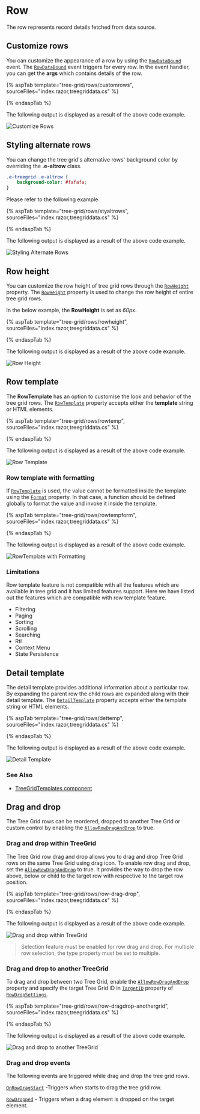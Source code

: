 # Row

The row represents record details fetched from data source.

## Customize rows

You can customize the appearance of a row by using the [`RowDataBound`](https://help.syncfusion.com/cr/blazor/Syncfusion.Blazor~Syncfusion.Blazor.TreeGrid.SfTreeGrid~RowDataBound.html) event.
The [`RowDataBound`](https://help.syncfusion.com/cr/blazor/Syncfusion.Blazor~Syncfusion.Blazor.TreeGrid.SfTreeGrid~RowDataBound.html) event triggers for every row. In the event handler, you can get the **args** which contains details of the row.

{% aspTab template="tree-grid/rows/customrows", sourceFiles="index.razor,treegriddata.cs" %}

{% endaspTab %}

The following output is displayed as a result of the above code example.

![Customize Rows](images/row-styling.png)

## Styling alternate rows

 You can change the tree grid's alternative rows' background color by overriding the **.e-altrow** class.

```css
.e-treegrid .e-altrow {
    background-color: #fafafa;
}
```

Please refer to the following example.

{% aspTab template="tree-grid/rows/styaltrows", sourceFiles="index.razor,treegriddata.cs" %}

{% endaspTab %}

The following output is displayed as a result of the above code example.

![Styling Alternate Rows](images/styaltrows.png)

## Row height

You can customize the row height of tree grid rows through the [`RowHeight`](https://help.syncfusion.com/cr/blazor/Syncfusion.Blazor~Syncfusion.Blazor.TreeGrid.SfTreeGrid~RowHeight.html) property. The [`RowHeight`](https://help.syncfusion.com/cr/blazor/Syncfusion.Blazor~Syncfusion.Blazor.TreeGrid.SfTreeGrid~RowHeight.html) property is used to change the row height of entire tree grid rows.

In the below example, the **RowHeight** is set as *60px*.

{% aspTab template="tree-grid/rows/rowheight", sourceFiles="index.razor,treegriddata.cs" %}

{% endaspTab %}

The following output is displayed as a result of the above code example.

![Row Height](images/rowheight.png)

## Row template

The **RowTemplate** has an option to customise the look and behavior of the tree grid rows. The [`RowTemplate`](https://help.syncfusion.com/cr/blazor/Syncfusion.Blazor~Syncfusion.Blazor.TreeGrid.SfTreeGrid~RowTemplate.html) property accepts either
the **template** string or HTML elements.

{% aspTab template="tree-grid/rows/rowtemp", sourceFiles="index.razor,treegriddata.cs" %}

{% endaspTab %}

The following output is displayed as a result of the above code example.

![Row Template](images/rowtemp.png)

### Row template with formatting

If [`RowTemplate`](https://help.syncfusion.com/cr/blazor/Syncfusion.Blazor~Syncfusion.Blazor.TreeGrid.SfTreeGrid~RowTemplate.html) is used, the value cannot be  formatted  inside the template using the [`Format`](https://help.syncfusion.com/cr/blazor/Syncfusion.Blazor~Syncfusion.Blazor.TreeGrid.TreeGridColumn~Format.html) property. In that case, a function should be defined globally to format the value and invoke it inside the template.

{% aspTab template="tree-grid/rows/rowtempform", sourceFiles="index.razor,treegriddata.cs" %}

{% endaspTab %}

The following output is displayed as a result of the above code example.

![RowTemplate with Formatting](images/rowtempformat.png)

### Limitations

Row template feature is not compatible with all the features which are available in tree grid and it has limited features support. Here we have listed out the features which are compatible with row template feature.

* Filtering
* Paging
* Sorting
* Scrolling
* Searching
* Rtl
* Context Menu
* State Persistence

## Detail template

The detail template provides additional information about a particular row. By expanding the parent row the child rows are expanded along with their detail template. The [`DetailTemplate`](https://help.syncfusion.com/cr/blazor/Syncfusion.Blazor~Syncfusion.Blazor.TreeGrid.SfTreeGrid~DetailTemplate.html) property accepts either the template string or HTML elements.

{% aspTab template="tree-grid/rows/dettemp", sourceFiles="index.razor,treegriddata.cs" %}

{% endaspTab %}

The following output is displayed as a result of the above code example.

![Detail Template](images/dettemp.png)

<!-- Customize row height for particular row

Grid row height for particular row can be customized using the [`RowDataBound`](https://help.syncfusion.com/cr/blazor/Syncfusion.Blazor~Syncfusion.Blazor.TreeGrid.SfTreeGrid~RowDataBound.html)
event by setting the [`RowHeight`](https://help.syncfusion.com/cr/blazor/Syncfusion.Blazor~Syncfusion.Blazor.TreeGrid.SfTreeGrid~RowHeight.html) in arguments for each row based on the requirement.

In the below example, the row height for the row with Task ID as 3 is set as 90px using the [`RowDataBound`](https://help.syncfusion.com/cr/blazor/Syncfusion.Blazor~Syncfusion.Blazor.TreeGrid.SfTreeGrid~RowDataBound.html) event.

```csharp

@using TreeGridComponent.Data
@using Syncfusion.Blazor.Grids;
@using Syncfusion.Blazor.Data;

<SfTreeGrid ChildMapping="Children" TreeColumnIndex="1" RowDataBound="@onRowDataBound">
    <SfDataManager Json="@TreeGridData" Adaptor="Syncfusion.Blazor.Adaptors.JsonAdaptor"></SfDataManager>
    <TreeGridColumns>
        <TreeGridColumn Field="TaskId" HeaderText="Task ID" Width="80" TextAlign="Syncfusion.Blazor.Grids.TextAlign.Right"></TreeGridColumn>
        <TreeGridColumn Field="TaskName" HeaderText="Task Name" Width="160"></TreeGridColumn>
        <TreeGridColumn Field="Duration" HeaderText="Duration" Width="100" TextAlign="Syncfusion.Blazor.Grids.TextAlign.Right"></TreeGridColumn>
        <TreeGridColumn Field="Progress" HeaderText="Progress" Width="100" TextAlign="Syncfusion.Blazor.Grids.TextAlign.Right"></TreeGridColumn>
    </TreeGridColumns>
</SfTreeGrid>

@code{
    public List<TreeData.BusinessObject> TreeGridData { get; set; }

    protected override void OnInitialized()
    {
        this.TreeGridData = TreeData.GetDefaultData().ToList();
    }
    private void onRowDataBound(RowDataBoundEventArgs args)
    {
        int val = int.Parse(args.Data.GetType().GetProperty("TaskId").GetValue(args.Data, null).ToString());
        if (val == 3)
        {
            args.RowHeight = 90;
        }
    }
}

```
-->

### See Also

* [TreeGridTemplates component](./templates/#treegridtemplates-component)

## Drag and drop

The Tree Grid rows can be reordered, dropped to another Tree Grid or custom control by enabling the [`AllowRowDragAndDrop`](https://help.syncfusion.com/cr/aspnetcore-blazor/Syncfusion.Blazor~Syncfusion.Blazor.TreeGrid.TreeGridModel%601~AllowRowDragAndDrop.html) to true.

### Drag and drop within TreeGrid

The Tree Grid row drag and drop allows you to drag and drop Tree Grid rows on the same Tree Grid using drag icon. To enable row drag and drop, set the [`AllowRowDragAndDrop`](https://help.syncfusion.com/cr/aspnetcore-blazor/Syncfusion.Blazor~Syncfusion.Blazor.TreeGrid.TreeGridModel%601~AllowRowDragAndDrop.html) to true. It provides the way to drop the row above, below or child to the target row with respective to the target row position.

{% aspTab template="tree-grid/rows/row-drag-drop", sourceFiles="index.razor,treegriddata.cs" %}

{% endaspTab %}

The following output is displayed as a result of the above code example.

![Drag and drop within TreeGrid](images/draganddrop.gif)

> Selection feature must be enabled for row drag and drop.
> For multiple row selection, the type property must be set to multiple.

### Drag and drop to another TreeGrid

To drag and drop between two Tree Grid, enable the [`AllowRowDragAndDrop`](https://help.syncfusion.com/cr/aspnetcore-blazor/Syncfusion.Blazor~Syncfusion.Blazor.TreeGrid.TreeGridModel%601~AllowRowDragAndDrop.html) property and specify the target Tree Grid ID in [`TargetID`](https://help.syncfusion.com/cr/aspnetcore-blazor/Syncfusion.Blazor~Syncfusion.Blazor.TreeGrid.TreeGridRowDropSettings~TargetID.html) property of [`RowDropSettings`](https://help.syncfusion.com/cr/aspnetcore-blazor/Syncfusion.Blazor~Syncfusion.Blazor.TreeGrid.TreeGridRowDropSettings).

{% aspTab template="tree-grid/rows/row-dragdrop-anothergrid", sourceFiles="index.razor,treegriddata.cs" %}

{% endaspTab %}

The following output is displayed as a result of the above code example.

![ Drag and drop to another TreeGrid](images/dragdropanothergrid.gif)

### Drag and drop events

The following events are triggered while drag and drop the tree grid rows.

[`OnRowDragStart`](https://help.syncfusion.com/cr/blazor/Syncfusion.Blazor.TreeGrid.TreeGridEvents-1.html#Syncfusion_Blazor_TreeGrid_TreeGridEvents_1_OnRowDragStart) -Triggers when starts to drag the tree grid row.

[`RowDropped`](https://help.syncfusion.com/cr/blazor/Syncfusion.Blazor.TreeGrid.TreeGridEvents-1.html#Syncfusion_Blazor_TreeGrid_TreeGridEvents_1_RowDropped) - Triggers when a drag element is dropped on the target element.